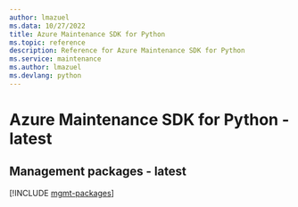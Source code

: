```yaml
---
author: lmazuel
ms.data: 10/27/2022
title: Azure Maintenance SDK for Python
ms.topic: reference
description: Reference for Azure Maintenance SDK for Python
ms.service: maintenance
ms.author: lmazuel
ms.devlang: python
---
```

# Azure Maintenance SDK for Python - latest

## Management packages - latest
[!INCLUDE [mgmt-packages](maintenance-mgmt-index.md)]